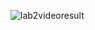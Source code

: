 ![lab2videoresult](https://github.com/user-attachments/assets/13f9ad91-8c9c-43ca-bd63-57050712d5f8)
